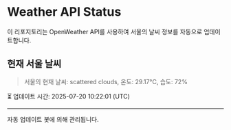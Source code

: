 
# Weather API Status

이 리포지토리는 OpenWeather API를 사용하여 서울의 날씨 정보를 자동으로 업데이트합니다.

## 현재 서울 날씨
> 서울의 현재 날씨: scattered clouds, 온도: 29.17°C, 습도: 72%

⏳ 업데이트 시간: 2025-07-20 10:22:01 (UTC)

---
자동 업데이트 봇에 의해 관리됩니다.
